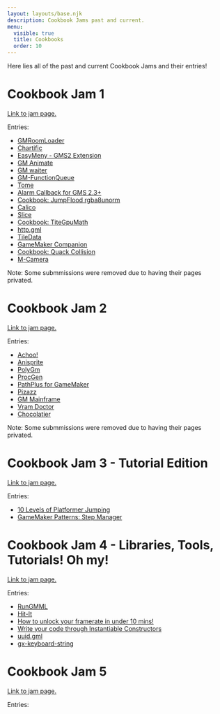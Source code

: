 ```yaml
---
layout: layouts/base.njk
description: Cookbook Jams past and current.
menu:
  visible: true
  title: Cookbooks
  order: 10
---
```


Here lies all of the past and current Cookbook Jams and their entries! 

# Cookbook Jam 1
[Link to jam page.](https://itch.io/jam/cookbook-jam-1)

Entries:

- [GMRoomLoader](https://glebtsereteli.itch.io/gmroomloader)
- [Chartific](https://manta-ray.itch.io/chartific)
- [EasyMeny - GMS2 Extension](https://jbroook.itch.io/easy-menu-gms2-extension)
- [GM Animate](https://kormex.itch.io/gm-animate)
- [GM waiter](https://alphish-creature.itch.io/gm-waiter)
- [GM-FunctionQueue](https://cloakedgames.itch.io/gm-functionqueue)
- [Tome](https://cataclysmic-studios.itch.io/tome)
- [Alarm Callback for GMS 2.3+](https://banensoft.itch.io/alarm-callback)
- [Cookbook: JumpFlood rgba8unorm](https://terohannula.itch.io/coobook-jumpflood-rgba8unorm)
- [Calico](https://wainggan.itch.io/calico)
- [Slice](https://tabularelf.itch.io/slice)
- [Cookbook: TiteGpuMath](https://terohannula.itch.io/cookbook-titegpu)
- [http.gml](https://sidorakh.itch.io/http-gml)
- [TileData](https://wangleline.itch.io/tiledata)
- [GameMaker Companion](https://mtax.itch.io/gamemaker-companion)
- [Cookbook: Quack Collision](https://terohannula.itch.io/quack-collision)
- [M-Camera](https://mdev.itch.io/m-camera)

Note: Some submmissions were removed due to having their pages privated.

# Cookbook Jam 2
[Link to jam page.](https://itch.io/jam/cookbook-jam-2)

Entries:

- [Achoo!](https://manta-ray.itch.io/achoo)
- [Anisprite](https://inkkblott.itch.io/anisprite)
- [PolyGm](https://jordan-guillou.itch.io/polygm)
- [ProcGen](https://spiralbeemo.itch.io/procgen)
- [PathPlus for GameMaker](https://delfos1.itch.io/pathplus-for-gamemaker)
- [Pizazz](https://avioxarcade.itch.io/pizazz-gamemaker-particle-system-library)
- [GM Mainframe](https://alphish-creature.itch.io/gm-mainframe)
- [Vram Doctor](https://tabularelf.itch.io/vram-doctor)
- [Chocolatier](https://sidorakh.itch.io/chocolatier)

Note: Some submmissions were removed due to having their pages privated.

# Cookbook Jam 3 - Tutorial Edition
[Link to jam page.](/cookbooks/cookbook-3/)

Entries:

- [10 Levels of Platformer Jumping](https://www.gamemakerkitchen.com/tutorials/jordan-guillou/10-levels-of-platformer-jumps/)
- [GameMaker Patterns: Step Manager](https://www.gamemakerkitchen.com/tutorials/alphish/gm-patterns-step-manager/)

# Cookbook Jam 4 - Libraries, Tools, Tutorials! Oh my!
[Link to jam page.](https://itch.io/jam/cookbook-jam-4)

Entries:

- [RunGMML](https://snail-dream.itch.io/rungml)
- [Hit-It](https://gwoolley.itch.io/hit-it-gamemaker)
- [How to unlock your framerate in under 10 mins!](https://youtu.be/40iMwneEND4)
- [Write your code through Instantiable Constructors](/tutorials/mtax/gml-instantiable-constructors/)
- [uuid.gml](https://github.com/sidorakh/uuid.gml)
- [gx-keyboard-string](https://github.com/Sidorakh/gx-keyboard-string)

# Cookbook Jam 5
[Link to jam page.](https://itch.io/jam/cookbook-jam-5)

Entries:
